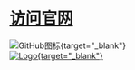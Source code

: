 # [访问官网](https://pubei.github.io "点击跳转") 
![GitHub图标](https://pubei.github.io/icon.png){target="_blank"}  
[![Logo](https://pubei.github.io/logo.png){target="_blank"}](https://pubei.github.io "主页") 

